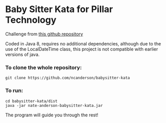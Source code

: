 # Baby Sitter Kata for Pillar Technology 

Challenge from [this github repository](https://gist.github.com/jameskbride/5482722)

Coded in Java 8, requires no additional dependencies, although due to the use of the LocalDateTime class, this project is not compatible with earlier versions of java.

### To clone the whole repository:
```
git clone https://github.com/ncanderson/babysitter-kata
```

### To run:
```
cd babysitter-kata/dist
java -jar nate-anderson-babysitter-kata.jar 
```

The program will guide you through the rest!